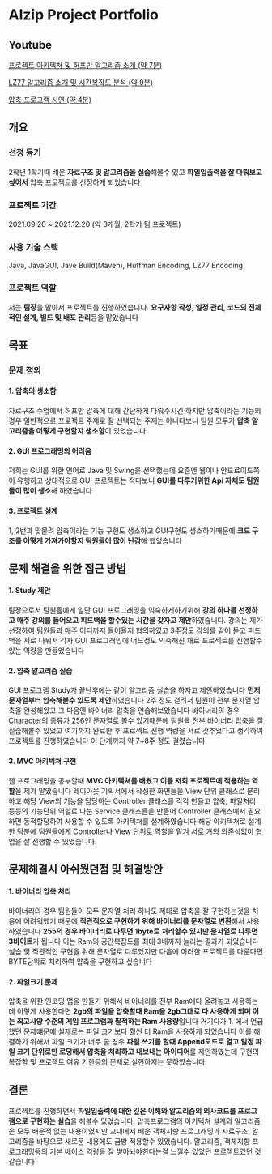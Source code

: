 # Alzip Project Portfolio

## Youtube
[프로젝트 아키텍쳐 및 허프만 알고리즘 소개 (약 7분)](https://www.youtube.com/watch?v=Jz10hZ6JuMo&)

[LZ77 알고리즘 소개 및 시간복잡도 분석 (약 9분)](https://www.youtube.com/watch?v=woR0gj9tdQc)

[압축 프로그램 시연 (약 4분)](https://www.youtube.com/watch?v=XePezKhsy8M)

## 개요

### 선정 동기

2학년 1학기때 배운 **자료구조 및 알고리즘을 실습**해볼수 있고 **파일입출력을 잘 다뤄보고 싶어서** 압축 프로젝트를 선정하게 되었습니다

### 프로젝트 기간

2021.09.20 ~ 2021.12.20 (약 3개월, 2학기 팀 프로젝트)

### 사용 기술 스택

Java, JavaGUI, Jave Build(Maven), Huffman Encoding, LZ77 Encoding


### 프로젝트 역할

저는 **팀장**을 맡아서 프로젝트를 진행하였습니다. **요구사항 작성, 일정 관리, 코드의 전체적인 설계, 빌드 및 배포 관리**등을 맡았습니다

## 목표

### 문제 정의

#### 1. 압축의 생소함

자료구조 수업에서 허프만 압축에 대해 간단하게 다뤄주시긴 하지만 압축이라는 기능의 경우 일반적으로 프로젝트 주제로 잘 선택되는 주제는 아니다보니 팀원 모두가 **압축 알고리즘을 어떻게 구현할지 생소함**이 있었습니다

#### 2. GUI 프로그래밍의 어려움

저희는 GUI를 위한 언어로 Java 및 Swing을 선택했는데 요즘엔 웹이나 안드로이드쪽이 유행하고 상대적으로 GUI 프로젝트는 적다보니 **GUI를 다루기위한 Api 자체도 팀원들이 많이 생소**해 하였습니다

#### 3. 프로젝트 설계

1, 2번과 맞물려 압축이라는 기능 구현도 생소하고 GUI구현도 생소하기때문에 **코드 구조를 어떻게 가져가야할지 팀원들이 많이 난감**해 했었습니다 

## 문제 해결을 위한 접근 방법

#### 1. Study 제안

팀장으로서 팀원들에게 일단 GUI 프로그래밍을 익숙하게하기위해 **강의 하나를 선정하고 매주 강의를 들어오고 피드백을 할수있는 시간을 갖자고 제안**하였습니다. 강의는 제가 선정하여 팀원들과 매주 어디까지 들어올지 협의하였고 3주정도 강의를 같이 듣고 피드백을 서로 나눠서 각자 GUI 프로그래밍에 어느정도 익숙해진 채로 프로젝트를 진행할수 있는 역량을 만들었습니다

#### 2. 압축 알고리즘 실습

GUI 프로그램 Study가 끝난후에는 같이 알고리즘 실습을 하자고 제안하였습니다 **먼저 문자열부터 압축해볼수 있도록 제안**하였습니다 2주 정도 걸려서 팀원이 전부 문자열 압축을 완성해왔고 그 다음엔 바이너리 압축을 연습해보았습니다 바이너리의 경우 Character의 종류가 256인 문자열로 볼수 있기때문에 팀원들 전부 바이너리 압축을 잘 실습해볼수 있었고 여기까지 완료한 후 프로젝트 진행 역량을 서로 갖추었다고 생각하여 프로젝트를 진행하였습니다 이 단계까지 약 7~8주 정도 걸렸습니다

#### 3. MVC 아키텍쳐 구현

웹 프로그래밍을 공부할때 **MVC 아키텍쳐를 배웠고 이를 저희 프로젝트에 적용하는 역할**을 제가 맡았습니다 레이아웃 기획서에서 작성한 화면들을 View 단위 클래스로 분리하고 해당 View의 기능을 담당하는 Controller 클래스를 각각 만들고 압축, 파일처리 등등의 기능단위 역할로 나눈 Service 클래스들을 만들어 Controller 클래스에서 필요하면 동적할당하여 사용할 수 있도록 아키텍쳐를 설계하였습니다 해당 아키텍쳐로 설계한 덕분에 팀원들에게 Controller나 View 단위로 역할을 맡겨 서로 거의 의존성없이 협업을 잘 진행할 수 있었습니다.

## 문제해결시 아쉬웠던점 및 해결방안

#### 1. 바이너리 압축 처리

바이너리의 경우 팀원들이 모두 문자열 처리 하나도 제대로 압축을 잘 구현하는것을 처음에 어려워했기 때문에 **직관적으로 구현하기 위해 바이너리를 문자열로 변환**해서 사용하였습니다 **255의 경우 바이너리로 다루면 1byte로 처리할수 있지만 문자열로 다루면 3바이트**가 됩니다 이는 Ram의 공간복잡도를 최대 3배까지 늘리는 결과가 되었습니다 실습 및 직관적인 구현을 위해 문자열로 다루었지만 다음에 이러한 프로젝트를 다룬다면 BYTE단위로 처리하여 압축을 구현하고 싶습니다

#### 2. 파일크기 문제 

압축을 위한 인코딩 맵을 만들기 위해서 바이너리를 전부 Ram에다 올려놓고 사용하는데 이렇게 사용한다면 **2gb의 파일을 압축할때 Ram을 2gb그대로 다 사용하게 되며 이는 최고사양 수준의 게임 프로그램과 필적하는 Ram 사용량**입니다 거기다가 1. 에서 언급했던 문제떄문에 실제로는 파일 크기보다 훨씬 더 Ram을 사용하게 되었습니다 이를 해결하기 위해서 파일 크기가 너무 클 경우 **파일 쓰기를 할때 Append모드로 열고 일정 파일 크기 단위로만 로딩해서 압축을 처리하고 내보내는 아이디어**를 제안하였는데 구현의 복잡함 및 프로젝트 여유 기한등의 문제로 실현하지는 못하였습니다. 

## 결론

프로젝트를 진행하면서 **파일입출력에 대한 깊은 이해와 알고리즘의 의사코드를 프로그램으로 구현하는 실습**을 해볼수 있었습니다. 압축프로그램의 아키텍쳐 설계와 알고리즘은 모두 배운적 없는 내용이였지만 교내에서 배운 객체지향 프로그래밍과 자료구조, 알고리즘을 바탕으로 새로운 내용에도 금방 적용할수 있었습니다. 알고리즘, 객체지향 프로그래밍등의 기본 베이스 역량을 잘 쌓아놔야한다는걸 느낄수 있었던 프로젝트였던 것 같습니다



